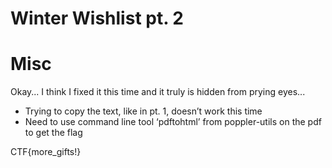 # Winter Wishlist pt. 2
# Misc

Okay... I think I fixed it this time and it truly is hidden from prying eyes...

- Trying to copy the text, like in pt. 1, doesn’t work this time
- Need to use command line tool ‘pdftohtml’ from poppler-utils on the pdf to get the flag

CTF{more_gifts!}
